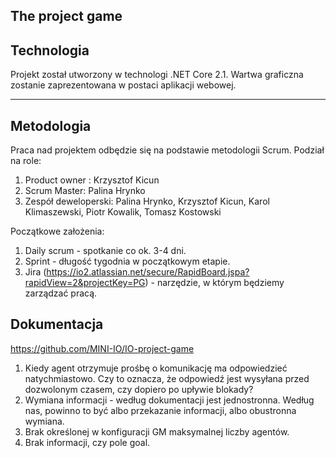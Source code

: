 **The project game**
---

## Technologia

Projekt został utworzony w technologi .NET Core 2.1. Wartwa graficzna zostanie zaprezentowana w postaci aplikacji webowej.

---

## Metodologia

Praca nad projektem odbędzie się na podstawie metodologii Scrum. 
Podział na role:

1. Product owner : Krzysztof Kicun 
2. Scrum Master: Palina Hrynko
3. Zespół deweloperski: Palina Hrynko, Krzysztof Kicun, Karol Klimaszewski, Piotr Kowalik, Tomasz Kostowski

Początkowe założenia:

1. Daily scrum - spotkanie co ok. 3-4 dni.
2. Sprint - długość tygodnia w początkowym etapie.
3. Jira (https://io2.atlassian.net/secure/RapidBoard.jspa?rapidView=2&projectKey=PG) - narzędzie, w którym będziemy zarządzać pracą.

## Dokumentacja

https://github.com/MINI-IO/IO-project-game

1. Kiedy agent otrzymuje prośbę o komunikację ma odpowiedzieć natychmiastowo. Czy to oznacza, że odpowiedź jest wysyłana przed dozwolonym czasem, czy dopiero po upływie blokady?
2. Wymiana informacji - według dokumentacji jest jednostronna. Według nas, powinno to być albo przekazanie informacji, albo obustronna wymiana.
3. Brak określonej w konfiguracji GM maksymalnej liczby agentów.
4. Brak informacji, czy pole goal.  